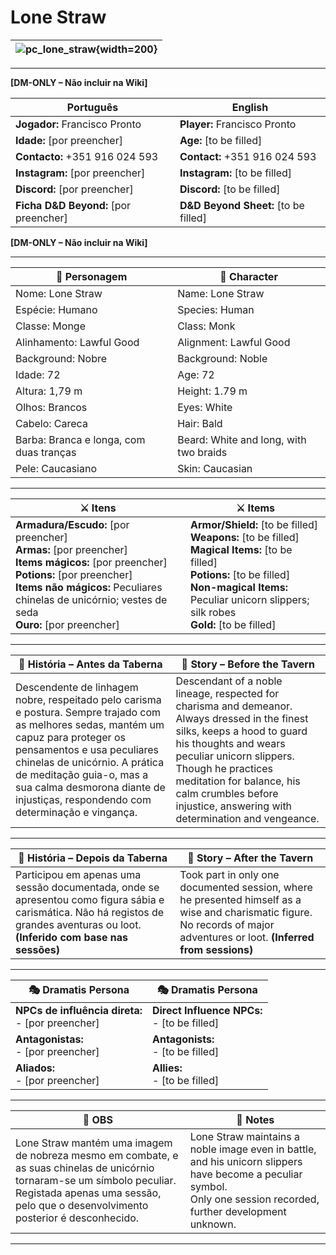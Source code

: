 # Lone Straw

| ![pc_lone_straw](assets/pc/pc_lone_straw.png){width=200} |
| -------------------------------------------------------- |

---

**[DM-ONLY – Não incluir na Wiki]**  

| Português                                                                    | English                                                |
| --------------------------------------------------------- | ---------------------------------------- |
| **Jogador:** Francisco Pronto                                      | **Player:**  Francisco Pronto                      |
| **Idade:** [por preencher]                                          | **Age:**   [to be filled]                        |
| **Contacto:** +351 916 024 593                                    | **Contact:**  +351 916 024 593                   |
| **Instagram:** [por preencher]                                   | **Instagram:**  [to be filled]               |
| **Discord:** [por preencher]                                       | **Discord:**  [to be filled]                   |
| **Ficha D&D Beyond:** [por preencher]                     | **D&D Beyond Sheet:**  [to be filled] |

**[DM-ONLY – Não incluir na Wiki]**  

---

| **🧙 Personagem**            | **🧙 Character**           |
| ---------------------------- | -------------------------- |
| Nome: Lone Straw           | Name:  Lone Straw        |
| Espécie:  Humano | Species:  Human |
| Classe:  Monge | Class:  Monk |
| Alinhamento: Lawful Good | Alignment: Lawful Good |
| Background: Nobre  | Background: Noble |
| Idade: 72 | Age: 72 |
| Altura: 1,79 m | Height: 1.79 m |
| Olhos: Brancos | Eyes: White |
| Cabelo: Careca | Hair: Bald |
| Barba: Branca e longa, com duas tranças | Beard: White and long, with two braids |
| Pele: Caucasiano | Skin: Caucasian |

---

| **⚔️ Itens**             | **⚔️ Items**                         |
| ---------------------- | ------------------------------ |
| **Armadura/Escudo:** [por preencher] <br>**Armas:** [por preencher] <br>**Items mágicos:** [por preencher] <br>**Potions:** [por preencher] <br>**Items não mágicos:** Peculiares chinelas de unicórnio; vestes de seda <br>**Ouro:** [por preencher] | **Armor/Shield:** [to be filled] <br>**Weapons:** [to be filled] <br>**Magical Items:** [to be filled] <br>**Potions:** [to be filled] <br>**Non-magical Items:** Peculiar unicorn slippers; silk robes <br>**Gold:** [to be filled] |

---

| **📖 História – Antes da Taberna** | **📖 Story – Before the Tavern** |
| ---------------------------------- | -------------------------------- |
| Descendente de linhagem nobre, respeitado pelo carisma e postura. Sempre trajado com as melhores sedas, mantém um capuz para proteger os pensamentos e usa peculiares chinelas de unicórnio. A prática de meditação guia-o, mas a sua calma desmorona diante de injustiças, respondendo com determinação e vingança. | Descendant of a noble lineage, respected for charisma and demeanor. Always dressed in the finest silks, keeps a hood to guard his thoughts and wears peculiar unicorn slippers. Though he practices meditation for balance, his calm crumbles before injustice, answering with determination and vengeance. |

---

| **📖 História – Depois da Taberna** | **📖 Story – After the Tavern** |
| ----------------------------------- | -------------------------------- |
| Participou em apenas uma sessão documentada, onde se apresentou como figura sábia e carismática. Não há registos de grandes aventuras ou loot. **(Inferido com base nas sessões)** | Took part in only one documented session, where he presented himself as a wise and charismatic figure. No records of major adventures or loot. **(Inferred from sessions)** |

---

| **🎭 Dramatis Persona**                                                                                                                 | **🎭 Dramatis Persona**                                                                                                           |
| --------------------------------------------------------------------------------------------------------------------------------------- | --------------------------------------------------------------------------------------------------------------------------------- |
| **NPCs de influência direta:**  <br>- [por preencher] | **Direct Influence NPCs:**  <br>- [to be filled] |
| **Antagonistas:**  <br>- [por preencher] | **Antagonists:**  <br>- [to be filled] |
| **Aliados:**  <br>- [por preencher] | **Allies:**  <br>- [to be filled] |

---

| **🔮 OBS** | **🔮 Notes** |
| ---------- | ------------ |
| Lone Straw mantém uma imagem de nobreza mesmo em combate, e as suas chinelas de unicórnio tornaram-se um símbolo peculiar. <br>Registada apenas uma sessão, pelo que o desenvolvimento posterior é desconhecido. | Lone Straw maintains a noble image even in battle, and his unicorn slippers have become a peculiar symbol. <br>Only one session recorded, further development unknown. |

---
